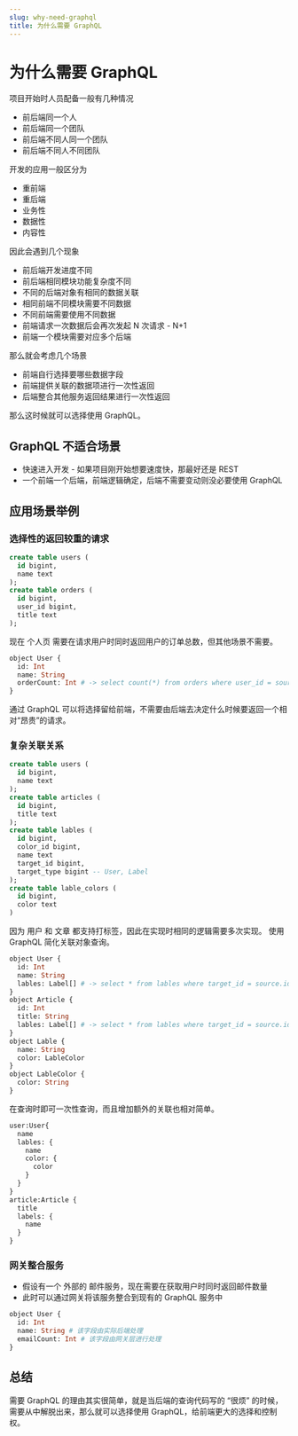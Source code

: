 ```yaml
---
slug: why-need-graphql
title: 为什么需要 GraphQL
---
```


# 为什么需要 GraphQL

项目开始时人员配备一般有几种情况

<!-- more -->

* 前后端同一个人
* 前后端同一个团队
* 前后端不同人同一个团队
* 前后端不同人不同团队

开发的应用一般区分为

* 重前端
* 重后端
* 业务性
* 数据性
* 内容性

因此会遇到几个现象

* 前后端开发进度不同
* 前后端相同模块功能复杂度不同
* 不同的后端对象有相同的数据关联
* 相同前端不同模块需要不同数据
* 不同前端需要使用不同数据
* 前端请求一次数据后会再次发起 N 次请求 - N+1
* 前端一个模块需要对应多个后端

那么就会考虑几个场景

* 前端自行选择要哪些数据字段
* 前端提供关联的数据项进行一次性返回
* 后端整合其他服务返回结果进行一次性返回

那么这时候就可以选择使用 GraphQL。

## GraphQL 不适合场景
* 快速进入开发 - 如果项目刚开始想要速度快，那最好还是 REST
* 一个前端一个后端，前端逻辑确定，后端不需要变动则没必要使用 GraphQL

## 应用场景举例

### 选择性的返回较重的请求

```sql
create table users (
  id bigint,
  name text
);
create table orders (
  id bigint,
  user_id bigint,
  title text
);
```

现在 个人页 需要在请求用户时同时返回用户的订单总数，但其他场景不需要。

```graphql
object User {
  id: Int
  name: String
  orderCount: Int # -> select count(*) from orders where user_id = source.id
}
```

通过 GraphQL 可以将选择留给前端，不需要由后端去决定什么时候要返回一个相对“昂贵”的请求。

### 复杂关联关系

```sql
create table users (
  id bigint,
  name text
);
create table articles (
  id bigint,
  title text
);
create table lables (
  id bigint,
  color_id bigint,
  name text
  target_id bigint,
  target_type bigint -- User, Label
);
create table lable_colors (
  id bigint,
  color text
)
```

因为 用户 和 文章 都支持打标签，因此在实现时相同的逻辑需要多次实现。
使用 GraphQL 简化关联对象查询。

```graphql
object User {
  id: Int
  name: String
  lables: Label[] # -> select * from lables where target_id = source.id and target_type = 'User'
}
object Article {
  id: Int
  title: String
  lables: Label[] # -> select * from lables where target_id = source.id and target_type = 'Article'
}
object Lable {
  name: String
  color: LableColor
}
object LableColor {
  color: String
}
```

在查询时即可一次性查询，而且增加额外的关联也相对简单。

```graphql
user:User{
  name
  lables: {
    name
    color: {
      color
    }
  }
}
article:Article {
  title
  labels: {
    name
  }
}
```

### 网关整合服务
* 假设有一个 外部的 邮件服务，现在需要在获取用户时同时返回邮件数量
* 此时可以通过网关将该服务整合到现有的 GraphQL 服务中

```graphql
object User {
  id: Int
  name: String # 该字段由实际后端处理
  emailCount: Int # 该字段由网关层进行处理
}
```

## 总结
需要 GraphQL 的理由其实很简单，就是当后端的查询代码写的 “很烦” 的时候，需要从中解脱出来，那么就可以选择使用 GraphQL，给前端更大的选择和控制权。
